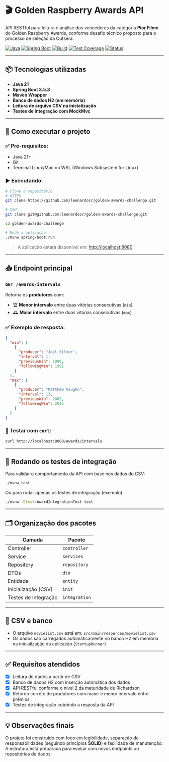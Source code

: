 # 🎬 Golden Raspberry Awards API

API RESTful para leitura e análise dos vencedores da categoria **Pior Filme** do Golden Raspberry Awards, conforme desafio técnico proposto para o processo de seleção da Outsera.

[![Java](https://img.shields.io/badge/Java-21-blue?logo=java)](https://www.oracle.com/java/)
[![Spring Boot](https://img.shields.io/badge/Spring%20Boot-3.5.3-brightgreen?logo=spring)](https://spring.io/projects/spring-boot)
[![Build](https://img.shields.io/badge/Build-Maven-blue?logo=apache-maven)](https://maven.apache.org/)
[![Test Coverage](https://img.shields.io/badge/Testes-Integração-lightgrey)]()
[![Status](https://img.shields.io/badge/Status-Completo-success)]()

---

## 📦 Tecnologias utilizadas

- **Java 21**
- **Spring Boot 3.5.3**
- **Maven Wrapper**
- **Banco de dados H2 (em memória)**
- **Leitura de arquivo CSV na inicialização**
- **Testes de Integração com MockMvc**

---

## 🚀 Como executar o projeto

### ✅ Pré-requisitos:

- Java 21+
- Git
- Terminal Linux/Mac ou WSL (Windows Subsystem for Linux)

### ▶️ Executando:

```bash
# Clone o repositório
# HTTPS
git clone https://github.com/leonardocr/golden-awards-challenge.git

# SSH
git clone git@github.com:leonardocr/golden-awards-challenge.git

cd golden-awards-challenge

# Rode a aplicação
./mvnw spring-boot:run
```

> A aplicação estará disponível em:
> [http://localhost:8080](http://localhost:8080)

---

## 📥 Endpoint principal

### `GET /awards/intervals`

Retorna os **produtores** com:
- 🏆 **Menor intervalo** entre duas vitórias consecutivas (`min`)
- 🕰️ **Maior intervalo** entre duas vitórias consecutivas (`max`)

### ✅ Exemplo de resposta:

```json
{
  "min": [
    {
      "producer": "Joel Silver",
      "interval": 1,
      "previousWin": 1990,
      "followingWin": 1991
    }
  ],
  "max": [
    {
      "producer": "Matthew Vaughn",
      "interval": 13,
      "previousWin": 2002,
      "followingWin": 2015
    }
  ]
}
```

### 🧪 Testar com `curl`:

```bash
curl http://localhost:8080/awards/intervals
```

---

## 🧪 Rodando os testes de integração

Para validar o comportamento da API com base nos dados do CSV:

```bash
./mvnw test
```

Ou para rodar apenas os testes de integração (exemplo):

```bash
./mvnw -Dtest=AwardIntegrationTest test
```

---

## 🗂️ Organização dos pacotes

| Camada               | Pacote        |
|----------------------|---------------|
| Controller           | `controller`  |
| Service              | `services`    |
| Repository           | `repository`  |
| DTOs                 | `dto`         |
| Entidade             | `entity`      |
| Inicialização (CSV)  | `init`        |
| Testes de Integração | `integration` |

---

## 📂 CSV e banco

- O arquivo `movielist.csv` está em: `src/main/resources/movielist.csv`
- Os dados são carregados automaticamente no banco H2 em memória na inicialização da aplicação (`StartupRunner`)

---

## ✅ Requisitos atendidos

- [x] Leitura de dados a partir de CSV
- [x] Banco de dados H2 com inserção automática dos dados
- [x] API RESTful conforme o nível 2 da maturidade de Richardson
- [x] Retorno correto de produtores com maior e menor intervalo entre prêmios
- [x] Testes de integração cobrindo a resposta da API

---

## 💡 Observações finais

O projeto foi construído com foco em legibilidade, separação de responsabilidades (seguindo princípios **SOLID**) e facilidade de manutenção.  
A estrutura está preparada para evoluir com novos endpoints ou repositórios de dados.
